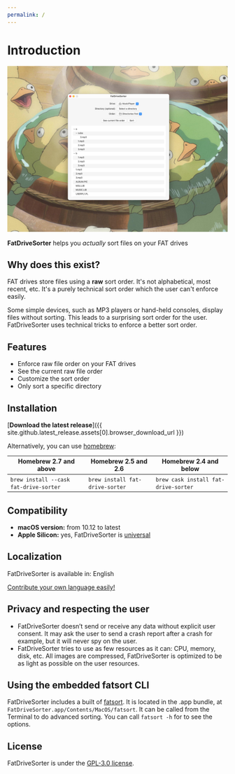 ```yaml
---
permalink: /
---
```


# Introduction

[![Screenshot](public/demo/frontpage.jpg)](public/demo/frontpage.jpg)

**FatDriveSorter** helps you *actually* sort files on your FAT drives

## Why does this exist?

FAT drives store files using a **raw** sort order. It's not alphabetical, most recent, etc. It's a purely technical sort order which the user can't enforce easily.

Some simple devices, such as MP3 players or hand-held consoles, display files without sorting. This leads to a surprising sort order for the user. FatDriveSorter uses technical tricks to enforce a better sort order.

## Features

* Enforce raw file order on your FAT drives
* See the current raw file order
* Customize the sort order
* Only sort a specific directory

## Installation

[**Download the latest release**]({{ site.github.latest_release.assets[0].browser_download_url }})

Alternatively, you can use [homebrew](https://brew.sh/):

| Homebrew 2.7 and above                 | Homebrew 2.5 and 2.6             | Homebrew 2.4 and below               |
|----------------------------------------|----------------------------------|--------------------------------------|
| `brew install --cask fat-drive-sorter` | `brew install fat-drive-sorter`  | `brew cask install fat-drive-sorter` |

## Compatibility

* __macOS version:__ from 10.12 to latest
* __Apple Silicon:__ yes, FatDriveSorter is [universal](https://developer.apple.com/documentation/apple-silicon/porting-your-macos-apps-to-apple-silicon)

## Localization

FatDriveSorter is available in: English

[Contribute your own language easily!](https://poeditor.com/join/project/TTqkcdPO9V)

## Privacy and respecting the user

* FatDriveSorter doesn’t send or receive any data without explicit user consent. It may ask the user to send a crash report after a crash for example, but it will never spy on the user.
* FatDriveSorter tries to use as few resources as it can: CPU, memory, disk, etc. All images are compressed, FatDriveSorter is optimized to be as light as possible on the user resources.

## Using the embedded fatsort CLI

FatDriveSorter includes a built of [fatsort](https://fatsort.sourceforge.io/). It is located in the .app bundle, at `FatDriveSorter.app/Contents/MacOS/fatsort`. It can be called from the Terminal to do advanced sorting. You can call `fatsort -h` for to see the options.

## License

FatDriveSorter is under the [GPL-3.0 license](https://github.com/lwouis/fat-drive-sorter/blob/master/LICENCE.md). 
